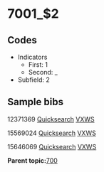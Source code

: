 # 7001\_$2

## Codes

-   Indicators
    -   First: 1
    -   Second: \_
-   Subfield: 2

## Sample bibs

12371369 [Quicksearch](https://search.library.yale.edu/catalog/12371369) [VXWS](http://prodorbis.library.yale.edu:7014/vxws/GetHoldingsService?bibId=12371369)

15569024 [Quicksearch](https://search.library.yale.edu/catalog/15569024) [VXWS](http://prodorbis.library.yale.edu:7014/vxws/GetHoldingsService?bibId=15569024)

15646069 [Quicksearch](https://search.library.yale.edu/catalog/15646069) [VXWS](http://prodorbis.library.yale.edu:7014/vxws/GetHoldingsService?bibId=15646069)

**Parent topic:**[700](../../tags/700/700.md)

